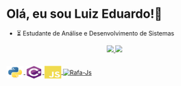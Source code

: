 <h1 align="left">Olá, eu sou Luiz Eduardo!🚀</h1> 

- ⏳ Estudante de Análise e Desenvolvimento de Sistemas

<div align="center">
  <a href="[https://github.com/lluizcallixtto](https://github.com/lluizcallixtto)">
 <img height="135em" src="https://github-readme-stats.vercel.app/api?username=lluizcallixtto&show_icons=true&theme=radical&include_all_commits=true&count_private=true"/>
  <img height="135em" src="https://github-readme-stats.vercel.app/api/top-langs/?username=lluizcallixtto&layout=compact&langs_count=7&theme=dark"/>
    
</div>

 ##
 
<div> 
  <img align="center" alt="Rafa-Python" height="30" width="40" src="https://raw.githubusercontent.com/devicons/devicon/master/icons/python/python-original.svg">
  <img align="center" alt="Rafa-Csharp" height="30" width="40" src="https://raw.githubusercontent.com/devicons/devicon/master/icons/csharp/csharp-original.svg"> 
  <img align="center" alt="Rafa-Js" height="30" width="40" src="https://raw.githubusercontent.com/devicons/devicon/master/icons/javascript/javascript-plain.svg">
  <img align="center" alt="Rafa-Js" height="30" width="40" src="https://cdn.jsdelivr.net/gh/devicons/devicon/icons/java/java-original.svg">
</div>

